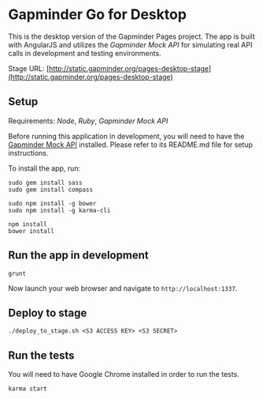 Gapminder Go for Desktop
========================

This is the desktop version of the Gapminder Pages project. The app is built with AngularJS and utilizes
the *Gapminder Mock API* for simulating real API calls in development and testing environments.

Stage URL: [http://static.gapminder.org/pages-desktop-stage](http://static.gapminder.org/pages-desktop-stage)

## Setup

Requirements: *Node*, *Ruby*, *Gapminder Mock API*

Before running this application in development, you will need to have the
[Gapminder Mock API](https://github.com/Gapminder/gapminder-mock-api) installed. Please refer
to its README.md file for setup instructions.

To install the app, run:

    sudo gem install sass
    sudo gem install compass

    sudo npm install -g bower
    sudo npm install -g karma-cli

    npm install
    bower install

## Run the app in development

    grunt

Now launch your web browser and navigate to `http://localhost:1337`.

## Deploy to stage

    ./deploy_to_stage.sh <S3 ACCESS KEY> <S3 SECRET>

## Run the tests

You will need to have Google Chrome installed in order to run the tests.

    karma start
